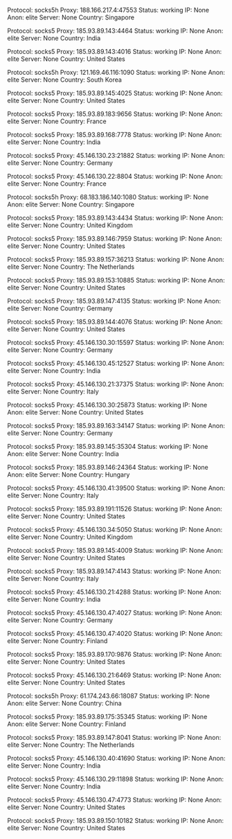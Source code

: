 Protocol: socks5h
Proxy: 188.166.217.4:47553
Status: working
IP: None
Anon: elite
Server: None
Country: Singapore

Protocol: socks5
Proxy: 185.93.89.143:4464
Status: working
IP: None
Anon: elite
Server: None
Country: India

Protocol: socks5
Proxy: 185.93.89.143:4016
Status: working
IP: None
Anon: elite
Server: None
Country: United States

Protocol: socks5h
Proxy: 121.169.46.116:1090
Status: working
IP: None
Anon: elite
Server: None
Country: South Korea

Protocol: socks5
Proxy: 185.93.89.145:4025
Status: working
IP: None
Anon: elite
Server: None
Country: United States

Protocol: socks5
Proxy: 185.93.89.183:9656
Status: working
IP: None
Anon: elite
Server: None
Country: France

Protocol: socks5
Proxy: 185.93.89.168:7778
Status: working
IP: None
Anon: elite
Server: None
Country: India

Protocol: socks5
Proxy: 45.146.130.23:21882
Status: working
IP: None
Anon: elite
Server: None
Country: Germany

Protocol: socks5
Proxy: 45.146.130.22:8804
Status: working
IP: None
Anon: elite
Server: None
Country: France

Protocol: socks5h
Proxy: 68.183.186.140:1080
Status: working
IP: None
Anon: elite
Server: None
Country: Singapore

Protocol: socks5
Proxy: 185.93.89.143:4434
Status: working
IP: None
Anon: elite
Server: None
Country: United Kingdom

Protocol: socks5
Proxy: 185.93.89.146:7959
Status: working
IP: None
Anon: elite
Server: None
Country: United States

Protocol: socks5
Proxy: 185.93.89.157:36213
Status: working
IP: None
Anon: elite
Server: None
Country: The Netherlands

Protocol: socks5
Proxy: 185.93.89.153:10885
Status: working
IP: None
Anon: elite
Server: None
Country: United States

Protocol: socks5
Proxy: 185.93.89.147:4135
Status: working
IP: None
Anon: elite
Server: None
Country: Germany

Protocol: socks5
Proxy: 185.93.89.144:4076
Status: working
IP: None
Anon: elite
Server: None
Country: United States

Protocol: socks5
Proxy: 45.146.130.30:15597
Status: working
IP: None
Anon: elite
Server: None
Country: Germany

Protocol: socks5
Proxy: 45.146.130.45:12527
Status: working
IP: None
Anon: elite
Server: None
Country: India

Protocol: socks5
Proxy: 45.146.130.21:37375
Status: working
IP: None
Anon: elite
Server: None
Country: Italy

Protocol: socks5
Proxy: 45.146.130.30:25873
Status: working
IP: None
Anon: elite
Server: None
Country: United States

Protocol: socks5
Proxy: 185.93.89.163:34147
Status: working
IP: None
Anon: elite
Server: None
Country: Germany

Protocol: socks5
Proxy: 185.93.89.145:35304
Status: working
IP: None
Anon: elite
Server: None
Country: India

Protocol: socks5
Proxy: 185.93.89.146:24364
Status: working
IP: None
Anon: elite
Server: None
Country: Hungary

Protocol: socks5
Proxy: 45.146.130.41:39500
Status: working
IP: None
Anon: elite
Server: None
Country: Italy

Protocol: socks5
Proxy: 185.93.89.191:11526
Status: working
IP: None
Anon: elite
Server: None
Country: United States

Protocol: socks5
Proxy: 45.146.130.34:5050
Status: working
IP: None
Anon: elite
Server: None
Country: United Kingdom

Protocol: socks5
Proxy: 185.93.89.145:4009
Status: working
IP: None
Anon: elite
Server: None
Country: United States

Protocol: socks5
Proxy: 185.93.89.147:4143
Status: working
IP: None
Anon: elite
Server: None
Country: Italy

Protocol: socks5
Proxy: 45.146.130.21:4288
Status: working
IP: None
Anon: elite
Server: None
Country: India

Protocol: socks5
Proxy: 45.146.130.47:4027
Status: working
IP: None
Anon: elite
Server: None
Country: Germany

Protocol: socks5
Proxy: 45.146.130.47:4020
Status: working
IP: None
Anon: elite
Server: None
Country: Finland

Protocol: socks5
Proxy: 185.93.89.170:9876
Status: working
IP: None
Anon: elite
Server: None
Country: United States

Protocol: socks5
Proxy: 45.146.130.21:6469
Status: working
IP: None
Anon: elite
Server: None
Country: United States

Protocol: socks5h
Proxy: 61.174.243.66:18087
Status: working
IP: None
Anon: elite
Server: None
Country: China

Protocol: socks5
Proxy: 185.93.89.175:35345
Status: working
IP: None
Anon: elite
Server: None
Country: Finland

Protocol: socks5
Proxy: 185.93.89.147:8041
Status: working
IP: None
Anon: elite
Server: None
Country: The Netherlands

Protocol: socks5
Proxy: 45.146.130.40:41690
Status: working
IP: None
Anon: elite
Server: None
Country: India

Protocol: socks5
Proxy: 45.146.130.29:11898
Status: working
IP: None
Anon: elite
Server: None
Country: India

Protocol: socks5
Proxy: 45.146.130.47:4773
Status: working
IP: None
Anon: elite
Server: None
Country: United States

Protocol: socks5
Proxy: 185.93.89.150:10182
Status: working
IP: None
Anon: elite
Server: None
Country: United States

